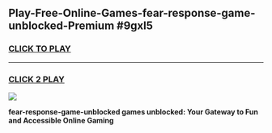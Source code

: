 
## Play-Free-Online-Games-fear-response-game-unblocked-Premium #9gxl5
<h3>
<a href="https://premium.freeplayer.one?title=fear-response-game-unblocked&ref=8M">CLICK TO PLAY</a></h3>
<hr>

<h3>
<a href="https://premium.freeplayer.one?title=fear-response-game-unblocked&ref=8M">CLICK 2 PLAY</a>
  
</h3>

<a href="https://premium.freeplayer.one?title=fear-response-game-unblocked&ref=8M"><img src="https://clearcache.store/games.png"></a>


**fear-response-game-unblocked games unblocked: Your Gateway to Fun and Accessible Online Gaming**
